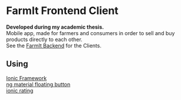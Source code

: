 # FarmIt Frontend Client
**Developed during my academic thesis.**  
Mobile app, made for farmers and consumers in order to sell and buy products directly to each other.  
See the [FarmIt Backend](https://github.com/Adamantios/FarmIt-Backend-Client) for the Clients.

## Using
[Ionic Framework](https://ionicframework.com/)  
[ng material floating button](https://github.com/nobitagit/ng-material-floating-button)  
[ionic rating](https://github.com/fraserxu/ionic-rating)
